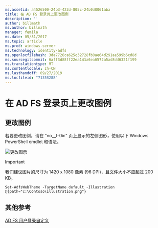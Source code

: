 ```yaml
---
ms.assetid: a4526500-24b3-423d-805c-24b0d8061aba
title: 在 AD FS 登录页上更改图例
description: ''
author: billmath
ms.author: billmath
manager: femila
ms.date: 05/31/2017
ms.topic: article
ms.prod: windows-server
ms.technology: identity-adfs
ms.openlocfilehash: 3da7726ca625c32728fb0ae64d291ae599b6cd8d
ms.sourcegitcommit: 6aff3d88ff22ea141a6ea6572a5ad8dd6321f199
ms.translationtype: MT
ms.contentlocale: zh-CN
ms.lasthandoff: 09/27/2019
ms.locfileid: "71358288"
---
```

# <a name="change-the-illustration-on-the-ad-fs-sign-in-page"></a>在 AD FS 登录页上更改图例

## <a name="change-the-illustration"></a>更改图例  


若要更改图例，请在 "no__t-0in" 页上显示的左侧图形，使用以下 Windows PowerShell cmdlet 和语法。  

![更改图示](media/AD-FS-user-sign-in-customization/ADFS_Blue_Custom2.png)
  
> [!IMPORTANT]  
> 我们建议图片的尺寸为 1420 x 1080 像素 (96 DPI)，且文件大小不应超过 200 KB。  
  
 
    Set-AdfsWebTheme -TargetName default -Illustration @{path="c:\Contoso\illustration.png"}  

## <a name="additional-references"></a>其他参考 
[AD FS 用户登录自定义](AD-FS-user-sign-in-customization.md)  
  
  
